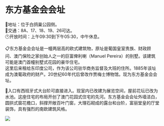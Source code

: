 # 东方基金会会址  
📍地址：位于白鸽巢公园侧。  
🚌交通：8A、17、18、19、26可达。  
🕛开放时间：上午09:30到下午05:30，中午休息。  

📋东方基金会会址是一幢两层高的欧式建筑物，原址是葡国皇室贵族、财政顾问、澳门保险之家创始人之一的巨富俾利喇（Manuel Pereira）的别墅。该建筑可能是澳门首幢别墅式花园的豪华住宅。  
这里后来租给东印度公司，作为该公司驻华商务监督及大班的住所。1885年该址成为澳葡政府的财产。20世纪60年代后曾改作贾梅士博物馆。现为东方基金会会址。  

📢入口有西班牙式大台阶可直接进入。现室内已改建为展览空间，屋前花坛已改为水池。这座住宅的布局开创了澳门花园式住宅的先河。东方基金会会址外墙洁白，圆拱式窗花檐口，斜撑开敞百叶门窗，大理石砌成的露台和台阶，富丽堂皇的厅堂装饰，具有强烈的南欧建筑风格。  

![](https://raw.gitmirror.com/szqq0512/Pic/main/img/202201212155082.png)  
